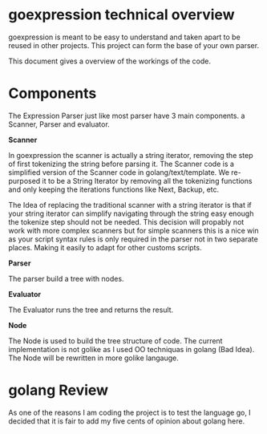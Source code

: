 # goexpression technical overview

goexpression is meant to be easy to understand and taken apart to be reused in other
projects. This project can form the base of your own parser.

This document gives a overview of the workings of the code.

# Components

The Expression Parser just like most parser have 3 main components. a Scanner, Parser and
evaluator.

**Scanner**

In goexpression the scanner is actually a string iterator, removing the step
of first tokenizing the string before parsing it. The Scanner code is a simplified version of the Scanner code in golang/text/template. We re-purposed it to be a String Iterator by removing all the tokenizing functions and only keeping the iterations functions like Next, Backup, etc. 

The Idea of replacing the traditional scanner with a string iterator is that if your string iterator can simplify navigating through the string easy enough the tokenize step should not be needed. This decision will propably not work with more complex scanners but for simple scanners this is a nice win as your script syntax rules is only required in the parser not in two separate places. Making it easily to adapt for other customs scripts.

**Parser**

The parser build a tree with nodes.


**Evaluator**

The Evaluator runs the tree and returns the result.

**Node**

The Node is used to build the tree structure of code. The current implementation is not golike as I used OO techniquas in golang (Bad Idea). The Node will be rewritten in more golike langauge.

# golang Review

As one of the reasons I am coding the project is to test the language go, I decided that it is fair to add my five cents of opinion about golang here.





